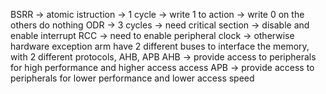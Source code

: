BSRR -> atomic istruction -> 1 cycle -> write 1 to action -> write 0 on the others do nothing
ODR -> 3 cycles -> need critical section -> disable and enable interrupt
RCC -> need to enable peripheral clock -> otherwise hardware exception
arm have 2 different buses to interface the memory, with 2 different protocols, AHB, APB
AHB -> provide access to peripherals for high performance and higher access access
APB -> provide access to peripherals for lower performance and lower access speed